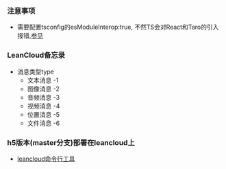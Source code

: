 













### 注意事项
  - 需要配置tsconfig的esModuleInterop:true, 不然TS会对React和Taro的引入报错,[参见](https://zhuanlan.zhihu.com/p/148081795)




### LeanCloud备忘录
  - 消息类型type 
    - 文本消息	-1
    - 图像消息	-2
    - 音频消息	-3 
    - 视频消息	-4
    - 位置消息	-5
    - 文件消息	-6


### h5版本(master分支)部署在leancloud上
  - [leancloud命令行工具](https://leancloud.cn/docs/leanengine_cli.html)